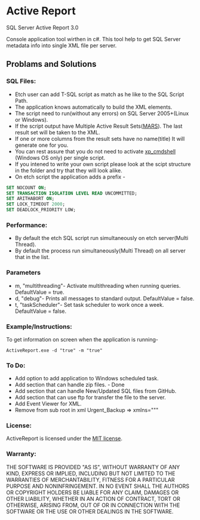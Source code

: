 # Active Report
SQL Server Active Report 3.0

Console application tool wirthen in c#.
This tool help to get SQL Server metadata info into single XML file per server.

## Problams and Solutions

### SQL Files:
* Etch user can add T-SQL script as match as he like to the SQL Script Path.
* The application knows automatically to build the XML elements.
* The script need to run(without any errors) on SQL Server 2005+(Linux or Windows).
* If the script output have Multiple Active Result Sets([MARS](https://docs.microsoft.com/en-us/sql/relational-databases/native-client/features/using-multiple-active-result-sets-mars)). The last result set will be taken to the XML.
* If one or more columns from the result sets have no name(title) It will generate one for you.
* You can rest assure that you do not need to activate [xp_cmdshell](https://docs.microsoft.com/en-us/sql/relational-databases/system-stored-procedures/xp-cmdshell-transact-sql) (Windows OS only) per single script.
* If you intened to write your own script please look at the scipt structure in the folder and try that they will look alike.
* On etch script the application adds a prefix - 
```sql
SET NOCOUNT ON;
SET TRANSACTION ISOLATION LEVEL READ UNCOMMITTED;
SET ARITHABORT ON;
SET LOCK_TIMEOUT 2000;
SET DEADLOCK_PRIORITY LOW;
```

### Performance:
* By default the etch SQL script run simultaneously on etch server(Multi Thread).
* By default the process run simultaneously(Multi Thread) on all server that in the list.


### Parameters
* m, "multithreading"- Activate multithreading when running queries. DefaultValue = true.
* d, "debug"- Prints all messages to standard output. DefaultValue = false.
* t, "taskScheduler"- Set task scheduler to work once a week. DefaultValue = false.

### Example/Instructions:
To get information on screen when the application is running-
```
ActiveReport.exe -d "true" -m "true"
```

### To Do:
* Add option to add application to Windows scheduled task.
* Add section that can handle zip files. - Done
* Add section that can handle New/Updated SQL files from GitHub.
* Add section that can use ftp for transfer the file to the server.
* Add Event Viewer for XML.
* Remove from sub root in xml Urgent_Backup => xmlns="""

### License:
ActiveReport is licensed under the [MIT license](https://github.com/crs2007/ActiveReport/blob/master/LICENSE).

### Warranty:
THE SOFTWARE IS PROVIDED "AS IS", WITHOUT WARRANTY OF ANY KIND, EXPRESS 
OR IMPLIED, INCLUDING BUT NOT LIMITED TO THE WARRANTIES OF 
MERCHANTABILITY, FITNESS FOR A PARTICULAR PURPOSE AND NONINFRINGEMENT. 
IN NO EVENT SHALL THE AUTHORS OR COPYRIGHT HOLDERS BE LIABLE FOR ANY 
CLAIM, DAMAGES OR OTHER LIABILITY, WHETHER IN AN ACTION OF CONTRACT, 
TORT OR OTHERWISE, ARISING FROM, OUT OF OR IN CONNECTION WITH THE 
SOFTWARE OR THE USE OR OTHER DEALINGS IN THE SOFTWARE. 
